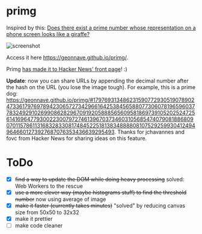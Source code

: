 # primg

Inspired by this: [Does there exist a prime number whose representation on a phone screen looks like a giraffe?](https://www.reddit.com/r/math/comments/7qpfls/does_there_exist_a_prime_number_whose/?st=jcwjmz50&sh=1dfbb1b2)

![screenshot](screenshot1.png "Screenshot")

Access it here https://geonnave.github.io/primg/.

Primg [has made it to Hacker News' front page](https://news.ycombinator.com/item?id=16260512)! :)

**Update**: now you can share URLs by appending the decimal number after the hash on the URL (you lose the image tough). For example, this is a prime dog: https://geonnave.github.io/primg/#179769313486231590772930519078902473361797697894230657273429661642538456588077306078196596037783249291026990862829670919205888565609581869739105202524725614169647793002230079727461396703734603105685474079081886809070115786113168328330817484522518138348888081075292599304124949646601273927687076353436639295493. Thanks for jchavannes and fovc from Hacker News for sharing ideas on this feature.

# ToDo

- [x] ~~find a way to update the DOM while doing heavy processing~~ solved: Web Workers to the rescue
- [x] ~~use a more clever way (maybe histograms stuff) to find the threshold number~~ now using average of image
- [x] ~~make it faster (currently takes minutes)~~ "solved" by reducing canvas size from 50x50 to 32x32
- [X] make it prettier
- [ ] make code cleaner

